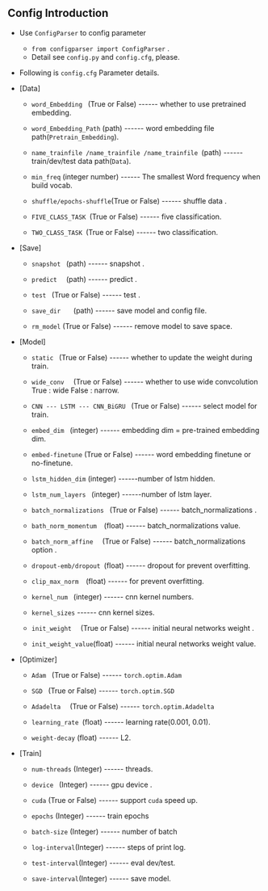 ## Config Introduction ##

- Use `ConfigParser` to config parameter  
	- `from configparser import ConfigParser`  .
	- Detail see `config.py` and `config.cfg`, please.  

- Following is `config.cfg` Parameter details.

- [Data]
	- `word_Embedding ` (True or False) ------ whether to use pretrained embedding.

	- ` word_Embedding_Path ` (path)  ------ word embedding file path(`Pretrain_Embedding`).

	- `name_trainfile /name_trainfile /name_trainfile `(path)  ------ train/dev/test data path(`Data`).

	- `min_freq` (integer number) ------ The smallest Word frequency when build vocab.

	- `shuffle/epochs-shuffle`(True or False) ------ shuffle data .

	- `FIVE_CLASS_TASK `(True or False) ------ five classification.

	-  `TWO_CLASS_TASK `(True or False) ------ two classification.

- [Save]
	- `snapshot ` (path) ------ snapshot .

	- `predict  ` (path) ------ predict  .

	- `test ` (True or False) ------ test .

	- `save_dir   ` (path) ------ save model and config file.

	- `rm_model` (True or False) ------ remove model to save space.

- [Model]

	- `static ` (True or False) ------ whether to update the weight during train.

	- `wide_conv  ` (True or False) ------ whether to use wide convcolution True : wide False : narrow.
	
	- `CNN --- LSTM --- CNN_BiGRU ` (True or False) ------ select model for train.

	- `embed_dim ` (integer) ------ embedding dim = pre-trained embedding dim.

	- `embed-finetune` (True or False) ------ word embedding finetune or no-finetune.

	- `lstm_hidden_dim` (integer) ------number of lstm hidden.

	- `lstm_num_layers ` (integer) ------number of lstm layer.

	- `batch_normalizations ` (True or False) ------ batch_normalizations .

	- `bath_norm_momentum  `(float) ------ batch_normalizations value.

	- `batch_norm_affine  ` (True or False) ------  batch_normalizations option .

	- `dropout-emb/dropout `(float) ------ dropout for prevent overfitting.
	
	- `clip_max_norm  `(float) ------  for prevent overfitting.

	- `kernel_num ` (integer) ------ cnn kernel numbers.
	
	- `kernel_sizes` ------ cnn kernel sizes.
	
	- `init_weight  ` (True or False) ------  initial neural networks weight .
	
	- `init_weight_value`(float) ------  initial neural networks weight value.
	

- [Optimizer]

	- `Adam ` (True or False) ------ `torch.optim.Adam`

	- `SGD ` (True or False)  ------ `torch.optim.SGD`
	
	- `Adadelta  ` (True or False)  ------ `torch.optim.Adadelta `

	- `learning_rate `(float) ------ learning rate(0.001, 0.01).

	- `weight-decay` (float) ------ L2.


- [Train]

	- `num-threads` (Integer) ------ threads.

	- `device ` (Integer) ------ gpu device .

	- `cuda` (True or False) ------ support `cuda` speed up.

	- `epochs` (Integer) ------ train epochs

	- `batch-size` (Integer) ------ number of batch

	- `log-interval`(Integer) ------ steps of print log.

	- `test-interval`(Integer) ------ eval dev/test.

	- `save-interval`(Integer) ------ save model.
